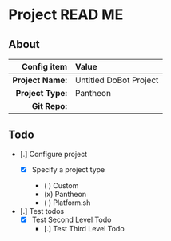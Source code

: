 # Project READ ME

## About

|       Config item | Value                  |
| ----------------: | :--------------------- |
| **Project Name:** | Untitled DoBot Project |
| **Project Type:** | Pantheon
|     **Git Repo:** | 

## Todo

- [.] Configure project
  - [x] Specify a project type

    - ( ) Custom
    - (x) Pantheon
    - ( ) Platform.sh

- [.] Test todos
  - [x] Test Second Level Todo
    - [.] Test Third Level Todo